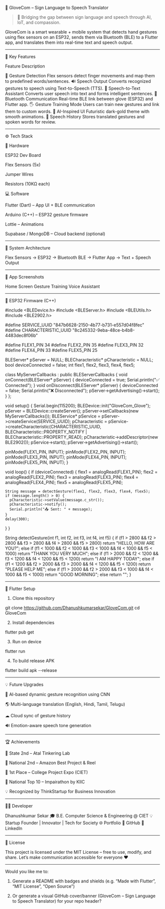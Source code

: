 🧤 GloveCom – Sign Language to Speech Translator

> 🚀 Bridging the gap between sign language and speech through AI, IoT, and compassion.

GloveCom is a smart wearable + mobile system that detects hand gestures using flex sensors on an ESP32, sends them via Bluetooth (BLE) to a Flutter app, and translates them into real-time text and speech output.




---

🌟 Key Features

Feature	Description

🤖 Gesture Detection	Flex sensors detect finger movements and map them to predefined words/sentences.
🔊 Speech Output	Converts recognized gestures to speech using Text-to-Speech (TTS).
💬 Speech-to-Text Assistant	Converts user speech into text and forms intelligent sentences.
📱 Bluetooth Communication	Real-time BLE link between glove (ESP32) and Flutter app.
🖐 Gesture Training Mode	Users can train new gestures and link them to custom words.
🧠 AI-Inspired UI	Futuristic dark-gold theme with smooth animations.
📜 Speech History	Stores translated gestures and spoken words for review.



---

⚙ Tech Stack

🧩 Hardware

ESP32 Dev Board

Flex Sensors (5x)

Jumper Wires

Resistors (10KΩ each)


💻 Software

Flutter (Dart) – App UI + BLE communication

Arduino (C++) – ESP32 gesture firmware

Lottie – Animations

Supabase / MongoDB – Cloud backend (optional)



---

🔌 System Architecture

Flex Sensors → ESP32 → Bluetooth BLE → Flutter App → Text + Speech Output


---

📲 App Screenshots

Home Screen	Gesture Training	Voice Assistant

		



---

🧠 ESP32 Firmware (C++)

#include <BLEDevice.h>
#include <BLEServer.h>
#include <BLEUtils.h>
#include <BLE2902.h>

#define SERVICE_UUID        "847b6628-2150-4b77-b731-e557d04f8fec"
#define CHARACTERISTIC_UUID "8c245332-9eba-48ce-b4b8-4483dec8f06b"

#define FLEX1_PIN 34
#define FLEX2_PIN 35
#define FLEX3_PIN 32
#define FLEX4_PIN 33
#define FLEX5_PIN 25

BLEServer* pServer = NULL;
BLECharacteristic* pCharacteristic = NULL;
bool deviceConnected = false;
int flex1, flex2, flex3, flex4, flex5;

class MyServerCallbacks : public BLEServerCallbacks {
  void onConnect(BLEServer* pServer) { deviceConnected = true; Serial.println("✅ Connected"); }
  void onDisconnect(BLEServer* pServer) { deviceConnected = false; Serial.println("❌ Disconnected"); pServer->getAdvertising()->start(); }
};

void setup() {
  Serial.begin(115200);
  BLEDevice::init("GloveCom_Glove");
  pServer = BLEDevice::createServer();
  pServer->setCallbacks(new MyServerCallbacks());
  BLEService* pService = pServer->createService(SERVICE_UUID);
  pCharacteristic = pService->createCharacteristic(CHARACTERISTIC_UUID, BLECharacteristic::PROPERTY_NOTIFY | BLECharacteristic::PROPERTY_READ);
  pCharacteristic->addDescriptor(new BLE2902());
  pService->start();
  pServer->getAdvertising()->start();

  pinMode(FLEX1_PIN, INPUT); pinMode(FLEX2_PIN, INPUT); pinMode(FLEX3_PIN, INPUT); pinMode(FLEX4_PIN, INPUT); pinMode(FLEX5_PIN, INPUT);
}

void loop() {
  if (deviceConnected) {
    flex1 = analogRead(FLEX1_PIN);
    flex2 = analogRead(FLEX2_PIN);
    flex3 = analogRead(FLEX3_PIN);
    flex4 = analogRead(FLEX4_PIN);
    flex5 = analogRead(FLEX5_PIN);

    String message = detectGesture(flex1, flex2, flex3, flex4, flex5);
    if (message.length() > 0) {
      pCharacteristic->setValue(message.c_str());
      pCharacteristic->notify();
      Serial.println("📤 Sent: " + message);
    }
    delay(300);
  }
}

String detectGesture(int f1, int f2, int f3, int f4, int f5) {
  if (f1 > 2800 && f2 > 2800 && f3 > 2800 && f4 > 2800 && f5 > 2800) return "HELLO, HOW ARE YOU?";
  else if (f1 < 1000 && f2 < 1000 && f3 < 1000 && f4 < 1000 && f5 < 1000) return "THANK YOU VERY MUCH";
  else if (f1 > 2000 && f2 < 1200 && f3 < 1200 && f4 < 1200 && f5 < 1200) return "I AM HAPPY TODAY";
  else if (f1 < 1200 && f2 > 2000 && f3 > 2000 && f4 < 1200 && f5 < 1200) return "PLEASE HELP ME";
  else if (f1 > 2000 && f2 > 2000 && f3 < 1000 && f4 < 1000 && f5 < 1000) return "GOOD MORNING";
  else return "";
}


---

📱 Flutter Setup

1. Clone this repository

git clone https://github.com/Dhanushkumarsekar/GloveCom.git
cd GloveCom


2. Install dependencies

flutter pub get


3. Run on device

flutter run


4. To build release APK

flutter build apk --release




---

💡 Future Upgrades

🧠 AI-based dynamic gesture recognition using CNN

🌎 Multi-language translation (English, Hindi, Tamil, Telugu)

☁ Cloud sync of gesture history

🔊 Emotion-aware speech tone generation



---

🏆 Achievements

🥈 State 2nd – Atal Tinkering Lab

🥈 National 2nd – Amazon Best Project & Reel

🥇 1st Place – College Project Expo (CIET)

🏅 National Top 10 – Impairathon by KIIC

💡 Recognized by ThinkStartup for Business Innovation



---

👨‍💻 Developer

Dhanushkumar Sekar
🎓 B.E. Computer Science & Engineering @ CIET
💡 Startup Founder | Innovator | Tech for Society
🌐 Portfolio
🐙 GitHub
💼 LinkedIn


---

🧩 License

This project is licensed under the MIT License – free to use, modify, and share.
Let’s make communication accessible for everyone ❤


---

Would you like me to:

1. Generate a README with badges and shields (e.g. “Made with Flutter”, “MIT License”, “Open Source”)


2. Or generate a visual GitHub cover/banner (GloveCom – Sign Language to Speech Translator) for your repo header?
